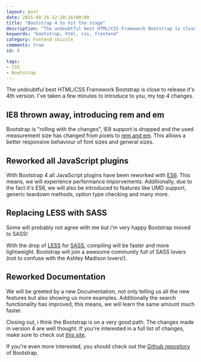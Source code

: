 ```yaml
---
layout: post
date: 2015-08-26 12:20:16+00:00
title: "Bootstrap 4 to hit the stage"
description: "The undoubtful best HTML/CSS Framework Bootstrap is close to release it's 4th version."
keywords: "bootstrap, html, css, frontend"
category: Fontend-shizzle
comments: true
id: 6

tags:
- CSS
- Bootstrap
---
```


The undoubtful best HTML/CSS Framework Bootstrap is close to release it's 4th version. I've taken a few minutes to introduce to you, my top 4 changes.

## IE8 thrown away, introducing rem and em
Bootstrap is "rolling with the changes", IE8 support is dropped and the used measurement size has changed from pixels to [rem and em](https://j.eremy.net/confused-about-rem-and-em/).
This allows a better responsive behaviour of font sizes and general sizes.


## Reworked all JavaScript plugins
With Bootstrap 4 all JavaScript plugins have been reworked with [ES6](http://es6-features.org/). This means, we will experience performance imporvements.
Additionally, due to the fact it's ES6, we will also be introduced to features like UMD support, generic teardown methods, option type checking and many more.


## Replacing LESS with SASS
Some will probably not agree with me but i'm very happy Bootstrap moved to SASS!

With the drop of [LESS](http://lesscss.org/) for [SASS](http://sass-lang.com/), compiling will be faster and more lightweight.
Bootstrap will join a awesome community full of SASS lovers (not to confuse with the Ashley Madison lovers!).


## Reworked Documentation
We will be greeted by a new Documentation, not only telling us all the new features but also showing us more examples.
Additionally the search functionality has improved, this means, we will learn the same amount much faster.


Closing out, i think the Bootstrap is on a very good path. The changes made in version 4 are well thought.
If you're interested in a full list of changes, make sure to check out [this site](http://blog.getbootstrap.com/2015/08/19/bootstrap-4-alpha/).

If you're even more interested, you should check out the [Github repository](https://github.com/twbs/bootstrap/tree/v4-dev) of Bootstrap.
